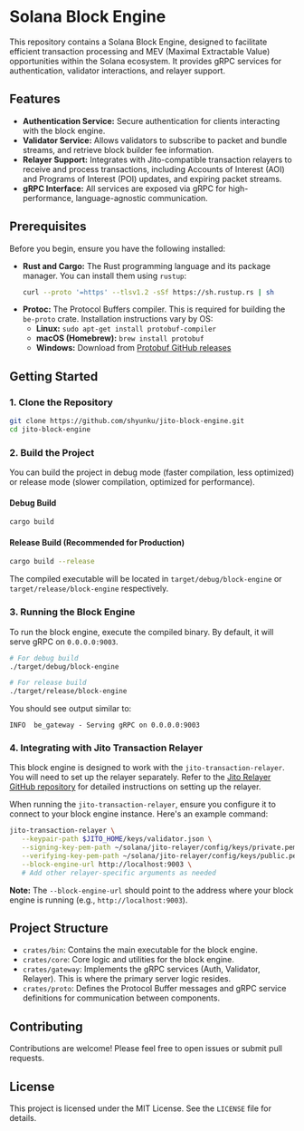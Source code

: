 # Solana Block Engine

This repository contains a Solana Block Engine, designed to facilitate efficient transaction processing and MEV (Maximal Extractable Value) opportunities within the Solana ecosystem. It provides gRPC services for authentication, validator interactions, and relayer support.

## Features

*   **Authentication Service:** Secure authentication for clients interacting with the block engine.
*   **Validator Service:** Allows validators to subscribe to packet and bundle streams, and retrieve block builder fee information.
*   **Relayer Support:** Integrates with Jito-compatible transaction relayers to receive and process transactions, including Accounts of Interest (AOI) and Programs of Interest (POI) updates, and expiring packet streams.
*   **gRPC Interface:** All services are exposed via gRPC for high-performance, language-agnostic communication.

## Prerequisites

Before you begin, ensure you have the following installed:

*   **Rust and Cargo:** The Rust programming language and its package manager. You can install them using `rustup`:
    ```bash
    curl --proto '=https' --tlsv1.2 -sSf https://sh.rustup.rs | sh
    ```
*   **Protoc:** The Protocol Buffers compiler. This is required for building the `be-proto` crate. Installation instructions vary by OS:
    *   **Linux:** `sudo apt-get install protobuf-compiler`
    *   **macOS (Homebrew):** `brew install protobuf`
    *   **Windows:** Download from [Protobuf GitHub releases](https://github.com/protocolbuffers/protobuf/releases)

## Getting Started

### 1. Clone the Repository

```bash
git clone https://github.com/shyunku/jito-block-engine.git
cd jito-block-engine
```

### 2. Build the Project

You can build the project in debug mode (faster compilation, less optimized) or release mode (slower compilation, optimized for performance).

#### Debug Build

```bash
cargo build
```

#### Release Build (Recommended for Production)

```bash
cargo build --release
```

The compiled executable will be located in `target/debug/block-engine` or `target/release/block-engine` respectively.

### 3. Running the Block Engine

To run the block engine, execute the compiled binary. By default, it will serve gRPC on `0.0.0.0:9003`.

```bash
# For debug build
./target/debug/block-engine

# For release build
./target/release/block-engine
```

You should see output similar to:
```
INFO  be_gateway - Serving gRPC on 0.0.0.0:9003
```

### 4. Integrating with Jito Transaction Relayer

This block engine is designed to work with the `jito-transaction-relayer`. You will need to set up the relayer separately. Refer to the [Jito Relayer GitHub repository](https://github.com/jito-foundation/jito-relayer) for detailed instructions on setting up the relayer.

When running the `jito-transaction-relayer`, ensure you configure it to connect to your block engine instance. Here's an example command:

```bash
jito-transaction-relayer \
   --keypair-path $JITO_HOME/keys/validator.json \
   --signing-key-pem-path ~/solana/jito-relayer/config/keys/private.pem \
   --verifying-key-pem-path ~/solana/jito-relayer/config/keys/public.pem \
   --block-engine-url http://localhost:9003 \
   # Add other relayer-specific arguments as needed
```

**Note:** The `--block-engine-url` should point to the address where your block engine is running (e.g., `http://localhost:9003`).

## Project Structure

*   `crates/bin`: Contains the main executable for the block engine.
*   `crates/core`: Core logic and utilities for the block engine.
*   `crates/gateway`: Implements the gRPC services (Auth, Validator, Relayer). This is where the primary server logic resides.
*   `crates/proto`: Defines the Protocol Buffer messages and gRPC service definitions for communication between components.

## Contributing

Contributions are welcome! Please feel free to open issues or submit pull requests.

## License

This project is licensed under the MIT License. See the `LICENSE` file for details.
